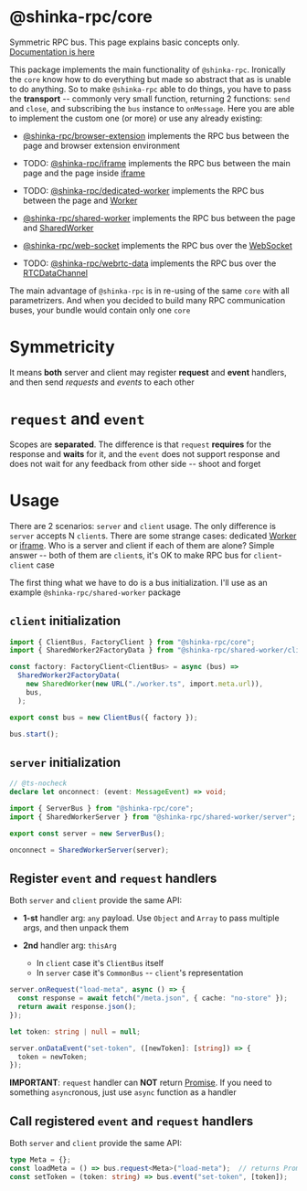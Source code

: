 # @shinka-rpc/core

Symmetric RPC bus. This page explains basic concepts only.
[Documentation is here](https://example.com)

This package implements the main functionality of `@shinka-rpc`. Ironically the
`core` know how to do everything but made so abstract that as is unable to do
anything. So to make `@shinka-rpc` able to do things, you have to pass the
**transport** -- commonly very small function, returning 2 functions: `send` and
`close`, and subscribing the `bus` instance to `onMessage`. Here you are able to
implement the custom one (or more) or use any already existing:

- [@shinka-rpc/browser-extension](https://www.npmjs.com/package/@shinka-rpc/browser-extension) implements the RPC bus between the page and browser
extension environment

- TODO: [@shinka-rpc/iframe](https://www.npmjs.com/package/@shinka-rpc/iframe) implements the RPC bus between the main page and the page inside
[iframe](https://developer.mozilla.org/en-US/docs/Web/HTML/Reference/Elements/iframe)

- TODO: [@shinka-rpc/dedicated-worker](https://www.npmjs.com/package/@shinka-rpc/dedicated-worker) implements the RPC bus between the page and
[Worker](https://developer.mozilla.org/en-US/docs/Web/API/Worker)

- [@shinka-rpc/shared-worker](https://www.npmjs.com/package/@shinka-rpc/shared-worker) implements the RPC bus between the page and
[SharedWorker](https://developer.mozilla.org/en-US/docs/Web/API/SharedWorker)

- [@shinka-rpc/web-socket](https://www.npmjs.com/package/@shinka-rpc/web-socket) implements the RPC bus over the [WebSocket](https://developer.mozilla.org/en-US/docs/Web/API/WebSocket)

- TODO: [@shinka-rpc/webrtc-data](https://www.npmjs.com/package/@shinka-rpc/webrtc) implements the RPC bus over the [RTCDataChannel](https://developer.mozilla.org/en-US/docs/Web/API/RTCDataChannel)


The main advantage of `@shinka-rpc` is in re-using of the same `core` with all
parametrizers. And when you decided to build many RPC communication buses, your
bundle would contain only one `core`

# Symmetricity

It means **both** server and client may register **request** and **event**
handlers, and then send *requests* and *events* to each other

# `request` and `event`

Scopes are **separated**. The difference is that `request` **requires** for the
response and **waits** for it, and the `event` does not support response and
does not wait for any feedback from other side -- shoot and forget

# Usage

There are 2 scenarios: `server` and `client` usage. The only difference is
`server` accepts N `client`s. There are some strange cases: dedicated
[Worker](https://developer.mozilla.org/en-US/docs/Web/API/Worker) or
[iframe](https://developer.mozilla.org/en-US/docs/Web/HTML/Reference/Elements/iframe).
Who is a server and client if each of them are alone? Simple answer -- both of
them are `client`s, it's OK to make RPC bus for `client`-`client` case

The first thing what we have to do is a bus initialization. I'll use as an
example `@shinka-rpc/shared-worker` package

## `client` initialization

```typescript
import { ClientBus, FactoryClient } from "@shinka-rpc/core";
import { SharedWorker2FactoryData } from "@shinka-rpc/shared-worker/client";

const factory: FactoryClient<ClientBus> = async (bus) =>
  SharedWorker2FactoryData(
    new SharedWorker(new URL("./worker.ts", import.meta.url)),
    bus,
  );

export const bus = new ClientBus({ factory });

bus.start();
```

## `server` initialization

```typescript
// @ts-nocheck
declare let onconnect: (event: MessageEvent) => void;

import { ServerBus } from "@shinka-rpc/core";
import { SharedWorkerServer } from "@shinka-rpc/shared-worker/server";

export const server = new ServerBus();

onconnect = SharedWorkerServer(server);
```

## Register `event` and `request` handlers

Both `server` and `client` provide the same API:

- **1-st** handler arg: `any` payload. Use `Object` and `Array` to pass multiple
args, and then unpack them

- **2nd** handler arg: `thisArg`
  - In `client` case it's `ClientBus` itself
  - In `server` case it's `CommonBus` -- `client`'s representation

```typescript
server.onRequest("load-meta", async () => {
  const response = await fetch("/meta.json", { cache: "no-store" });
  return await response.json();
});

let token: string | null = null;

server.onDataEvent("set-token", ([newToken]: [string]) => {
  token = newToken;
});
```

**IMPORTANT**: `request` handler can **NOT** return
[Promise](https://developer.mozilla.org/en-US/docs/Web/JavaScript/Reference/Global_Objects/Promise).
If you need to something `async`ronous, just use `async` function as a handler

## Call registered `event` and `request` handlers

Both `server` and `client` provide the same API:

```typescript
type Meta = {};
const loadMeta = () => bus.request<Meta>("load-meta");  // returns Promise<Meta>
const setToken = (token: string) => bus.event("set-token", [token]);
```
